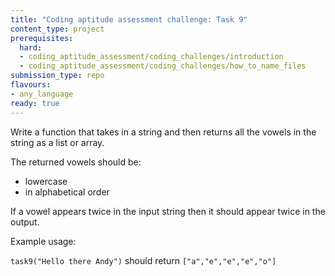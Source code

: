 ```yaml
---
title: "Coding aptitude assessment challenge: Task 9"
content_type: project
prerequisites:
  hard:
  - coding_aptitude_assessment/coding_challenges/introduction
  - coding_aptitude_assessment/coding_challenges/how_to_name_files
submission_type: repo
flavours:
- any_language
ready: true
---
```


Write a function that takes in a string and then returns all the vowels in the string as a list or array.

The returned vowels should be:
- lowercase
- in alphabetical order

If a vowel appears twice in the input string then it should appear twice in the output.

Example usage:

`task9("Hello there Andy")` should return `["a","e","e","e","o"]`



